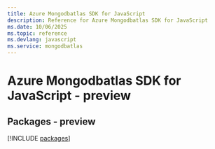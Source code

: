 ```yaml
---
title: Azure Mongodbatlas SDK for JavaScript
description: Reference for Azure Mongodbatlas SDK for JavaScript
ms.date: 10/06/2025
ms.topic: reference
ms.devlang: javascript
ms.service: mongodbatlas
---
```

# Azure Mongodbatlas SDK for JavaScript - preview
## Packages - preview
[!INCLUDE [packages](mongodbatlas-index.md)]